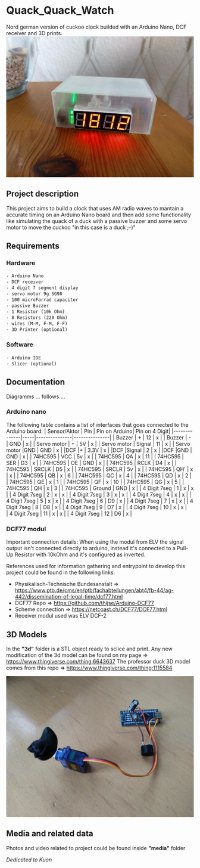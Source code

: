 # Quack_Quack_Watch
Nord german version of cuckoo clock builded with an Arduino Nano, DCF receiver and 3D prints.
![Project image](media/CASE_Project.jpg)


## Project description
This project aims to build a clock that uses AM radio waves to mantain a accurate timing on an Arduino Nano board and then add some functionality like simulating the quack of a duck with a passive buzzer and some servo motor to move the cuckoo "in this case is a duck ;-)" 

## Requirements
### Hardware
    - Arduino Nano
    - DCF receiver
    - 4 digit 7 segment display
    - servo motor 9g SG90
    - 100 microFarrad capacitor
    - passive Buzzer
    - 1 Resistor (10k Ohm)
    - 8 Resistors (220 Ohm)
    - wires (M-M, F-M, F-F)
    - 3D Printer (optional)

### Software
    - Arduino IDE
    - Slicer (optional)


## Documentation
Diagramms ... follows....
### Arduino nano 
The following table contains a list of interfaces that goes connected to the Arduino board.
| Sensor/Aktor | Pin | Pin on Arduino| Pin on 4 Digit|
|--------------|-----|---------------|---------------|
|    Buzzer    | +   |      12       |        x      |
|    Buzzer    | -   |     GND       |        x      |
| Servo motor  | +   |      5V       |        x      |
| Servo motor  | Signal |   11       |        x      |
| Servo motor  |GND    |      GND    |        x      |
|DCF           |+    |      3.3V     |        x      |
|DCF           |Signal |      2      |        x      |
|DCF           |GND    |      GND    |        x      |
| 74HC595      | VCC |      5v       |        x      |
| 74HC595      | QA |        x       |        11     |
| 74HC595      | SER |       D3      |        x      |
| 74HC595      | OE |        GND     |        x      |
| 74HC595      | RCLK |      D4      |        x      |
| 74HC595      | SRCLK |    D5       |        x      |
| 74HC595      | SRCLR |    5v       |        x      |
| 74HC595      | QH' |        x      |        x      |
| 74HC595      | QB |         x      |        6      |
| 74HC595      | QC |         x      |        4      |
| 74HC595      | QD |         x      |        2      |
| 74HC595      | QE |         x      |        1      |
| 74HC595      | QF |         x      |        10     |
| 74HC595      | QG |         x      |        5      |
| 74HC595      | QH |         x      |        3      |
| 74HC595      | Ground |    GND     |        x      |
|  4 Digit 7seg  | 1 |        x      |        x      |
|  4 Digit 7seg  | 2 |        x      |        x      |
|  4 Digit 7seg  | 3 |        x      |        x      |
|  4 Digit 7seg  | 4 |        x      |        x      |
|  4 Digit 7seg  | 5 |        x      |        x      |
|  4 Digit 7seg  | 6 |       D9      |        x      |
|  4 Digit 7seg  | 7 |        x      |        x      |
|  4 Digit 7seg  | 8 |       D8      |        x      |
|  4 Digit 7seg  | 9 |       D7      |        x      |
|  4 Digit 7seg | 10 |        x      |        x      |         
|  4 Digit 7seg | 11 |        x      |        x      |
|  4 Digit 7seg | 12 |       D6      |        x      |


### DCF77 modul
Important connection details:
When using the modul from ELV the signal output isn't connected directly to arduino, instead it's connected to a Pull-Up Resistor with 10kOhm and it's configured as inverted. 

References used for information gathering and entrypoint to develop this project could be found in the following links.
 - Physikalisch-Technische Bundesanstalt => https://www.ptb.de/cms/en/ptb/fachabteilungen/abt4/fb-44/ag-442/dissemination-of-legal-time/dcf77.html
 - DCF77 Repo => https://github.com/thijse/Arduino-DCF77
 - Scheme connection => https://netcoast.ch/DCF77/DCF77.html
 - Receiver modul used was ELV DCF-2


## 3D Models
In the **"3d"** folder is a STL object ready to sclice and print. Any new modification of the 3d model can be found on my page => https://www.thingiverse.com/thing:6643637 
The professor duck 3D model comes from this repo =>  https://www.thingiverse.com/thing:1115584 <br />

[![Duck video](media/Conection_4.jpg)](media/Quack_Alarm.mp4)


## Media and related data
Photos and video related to project could be found inside **"media"** folder

_Dedicated to Kuon_